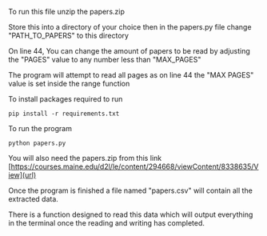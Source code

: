 To run this file unzip the papers.zip

Store this into a directory of your choice then in the papers.py file change "PATH_TO_PAPERS" to this directory

On line 44, You can change the amount of papers to be read by adjusting the "PAGES" value to any number less than "MAX_PAGES"

The program will attempt to read all pages as on line 44 the "MAX PAGES" value is set inside the range function

To install packages required to run
```
pip install -r requirements.txt
```
To run the program
```
python papers.py
```

You will also need the papers.zip from this link
[https://courses.maine.edu/d2l/le/content/294668/viewContent/8338635/View](url)


Once the program is finished a file named "papers.csv" will contain all the extracted data.

There is a function designed to read this data which will output everything in the terminal once the reading and writing has completed.
